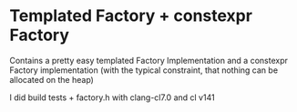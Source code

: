 # Templated Factory + constexpr Factory

Contains a pretty easy templated Factory Implementation and a constexpr Factory implementation (with the typical constraint, that nothing can be allocated on the heap)

I did build tests + factory.h with clang-cl7.0 and cl v141
